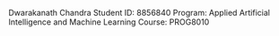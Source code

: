 Dwarakanath Chandra
Student ID: 8856840
Program: Applied Artificial Intelligence and Machine Learning
Course: PROG8010
